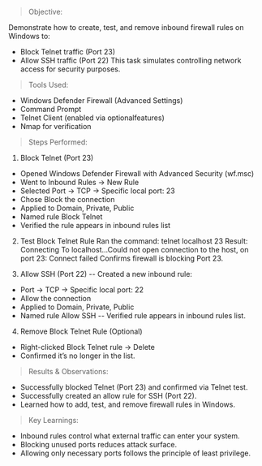 >Objective:

Demonstrate how to create, test, and remove inbound firewall rules on Windows to:
- Block Telnet traffic (Port 23)
- Allow SSH traffic (Port 22)
This task simulates controlling network access for security purposes.

>Tools Used:

- Windows Defender Firewall (Advanced Settings)
- Command Prompt
- Telnet Client (enabled via optionalfeatures)
- Nmap for verification

>Steps Performed:

1. Block Telnet (Port 23)
- Opened Windows Defender Firewall with Advanced Security (wf.msc)
- Went to Inbound Rules → New Rule
- Selected Port → TCP → Specific local port: 23
- Chose Block the connection
- Applied to Domain, Private, Public
- Named rule Block Telnet
- Verified the rule appears in inbound rules list

2. Test Block Telnet Rule
Ran the command:
telnet localhost 23
Result:
Connecting To localhost...Could not open connection to the host, on port 23: Connect failed
Confirms firewall is blocking Port 23.

3. Allow SSH (Port 22)
-- Created a new inbound rule:
- Port → TCP → Specific local port: 22
- Allow the connection
- Applied to Domain, Private, Public
- Named rule Allow SSH
-- Verified rule appears in inbound rules list.

4. Remove Block Telnet Rule (Optional)
- Right-clicked Block Telnet rule → Delete
- Confirmed it’s no longer in the list.

>Results & Observations:

- Successfully blocked Telnet (Port 23) and confirmed via Telnet test.
- Successfully created an allow rule for SSH (Port 22).
- Learned how to add, test, and remove firewall rules in Windows.

>Key Learnings:

- Inbound rules control what external traffic can enter your system.
- Blocking unused ports reduces attack surface.
- Allowing only necessary ports follows the principle of least privilege.
